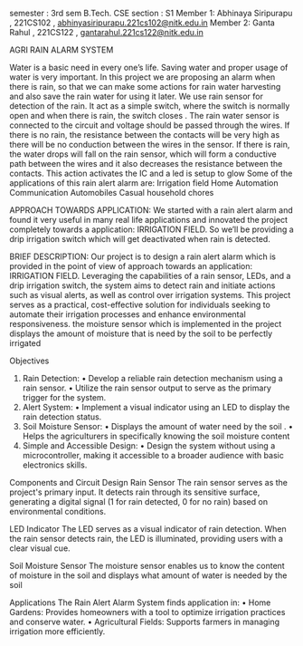 semester : 3rd sem B.Tech. CSE
section : S1
Member 1: Abhinaya Siripurapu , 221CS102 ,  abhinyasiripurapu.221cs102@nitk.edu.in
Member 2: Ganta Rahul , 221CS122 , gantarahul.221cs122@nitk.edu.in




AGRI RAIN ALARM SYSTEM


Water is a basic need in every one’s life. Saving water and proper usage of water is very 
important. In this project we are proposing an alarm when there is rain, so that we can make 
some actions for rain water harvesting and also save the rain water for using it later. 
We use rain sensor for detection of the rain. It act as a simple switch, where the switch is 
normally open and when there is rain, the switch closes . The rain water sensor is connected to 
the circuit and voltage should be passed through the wires.
If there is no rain, the resistance between the contacts will be very high as there will be no 
conduction between the wires in the sensor. If there is rain, the water drops will fall on the rain 
sensor, which will form a conductive path between the wires and it also decreases the resistance 
between the contacts. This action activates the IC and a led is setup to glow
Some of the applications of this rain alert alarm are: 
Irrigation field 
Home Automation 
Communication Automobiles 
Casual household chores

APPROACH TOWARDS APPLICATION:
We started with a rain alert alarm and found it very useful in many real life applications and 
innovated the project completely towards a application: IRRIGATION FIELD.
So we’ll be providing a drip irrigation switch which will get deactivated when rain is detected.

BRIEF DESCRIPTION:
Our project is to design a rain alert alarm which is provided in the point of view of approach 
towards an application: IRRIGATION FIELD. Leveraging the capabilities of a rain sensor,  LEDs, and a drip irrigation switch, the system aims to 
detect rain and initiate actions such as visual alerts, as well as control over irrigation 
systems. This project serves as a practical, cost-effective solution for individuals seeking to 
automate their irrigation processes and enhance environmental responsiveness.
the moisture sensor which is implemented in the project displays the amount of moisture that is need by the soil to be perfectly irrigated

Objectives 
1. Rain Detection:
• Develop a reliable rain detection mechanism using a rain sensor.
• Utilize the rain sensor output to serve as the primary trigger for the system.
2. Alert System:
• Implement a visual indicator using an LED to display the rain detection status.
3. Soil Moisture Sensor:
• Displays the amount of water need by the soil .
• Helps the agriculturers in specifically knowing the soil moisture content
4. Simple and Accessible Design:
• Design the system without using a microcontroller, making it accessible to a 
broader audience with basic electronics skills.

Components and Circuit Design 
Rain Sensor 
The rain sensor serves as the project's primary input. It detects rain through its sensitive 
surface, generating a digital signal (1 for rain detected, 0 for no rain) based on environmental 
conditions.

LED Indicator 
The LED serves as a visual indicator of rain detection. When the rain sensor detects rain, the 
LED is illuminated, providing users with a clear visual cue.

Soil Moisture Sensor
The moisture sensor enables us to know the content of moisture in the soil and displays what amount of water is needed by the soil 

Applications 
The Rain Alert Alarm System finds application in:
• Home Gardens: Provides homeowners with a tool to optimize irrigation practices and 
conserve water.
• Agricultural Fields: Supports farmers in managing irrigation more efficiently.
